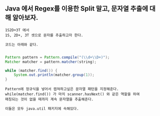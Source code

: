 ## Java 에서 Regex를 이용한 Split 말고, 문자열 추출에 대해 알아보자.

    1S2D+3T 에서
    1S, 2D+, 3T 셋으로 문자를 추출하고자 한다.
    
    코드는 아래와 같다.

```java

Pattern pattern = Pattern.compile("(\\d+\\D+)");
Matcher matcher = pattern.matcher(string);

while (matcher.find()) {
    System.out.println(matcher.group(1));
}

```

    Pattern에 정규식을 넣어서 캡쳐하고싶은 문자열 패턴을 지정해준다.
    while(matcher.find()) 가 마치 scanner.hasNext() 와 같은 역할을 하여
    매칭되는 것이 없을 때까지 계속 문자열을 추출해준다.

    이들은 모두 java.util 패키지에 속해있다.